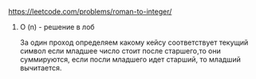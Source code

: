 https://leetcode.com/problems/roman-to-integer/

1. O (n) - решение в лоб

    За один проход определяем какому кейсу соответствует текущий символ если младшее число стоит после старшего,то они суммируются, если посли младшего идет старший, то младший вычитается.
